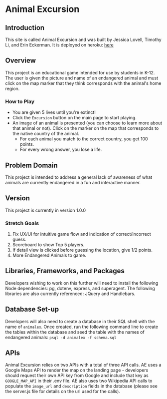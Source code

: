 # Animal Excursion
## Introduction
This site is called Animal Excursion and was built by Jessica Lovell, Timothy Li, and Erin Eckerman. It is deployed on heroku: [here](https://animal-excursion.herokuapp.com/)

## Overview
This project is an educational game intended for use by students in K-12.  The user is given the picture and name of an endangered animal and must click on the map marker that they think corresponds with the animal's home region.

### How to Play
- You are given 5 lives until you're extinct!  
- Click the `Excursion` button on the main page to start playing.
- An image of an animal is presented (you can choose to learn more about that animal or not). Click on the marker on the map that corresponds to the native country of the animal. 
  - For each animal you match to the correct country, you get 100 points. 
  - For every wrong answer, you lose a life.  

## Problem Domain
This project is intended to address a general lack of awareness of what animals are currently endangered in a fun and interactive manner.

## Version
This project is currently in version 1.0.0

### Stretch Goals
1. Fix UX/UI for intuitive game flow and indication of correct/incorrect guess.  
2. Scoreboard to show Top 5 players. 
3. If detail view is clicked before guessing the location, give 1/2 points. 
4. More Endangered Animals to game. 

## Libraries, Frameworks, and Packages
Developers wishing to work on this further will need to install the following Node dependencies: pg, dotenv, express, and superagent.  The following libraries are also currently referenced: JQuery and Handlebars.

## Database Set-up 
Developers will also need to create a database in their SQL shell with the name of `animalex`.  Once created, run the following command line to create the tables within the database and seed the table with the names of endangered animals: `psql -d animalex -f schema.sql`

## APIs
Animal Excursion relies on two APIs with a total of three API calls.  AE uses a Google Maps API to render the map on the landing page - developers should request their own API key from Google and include that key as `GOOGLE_MAP_API` in their .env file.  AE also uses two Wikipedia API calls to populate the `image_url` and `description` fields in the database (please see the server.js file for details on the url used for the calls).
